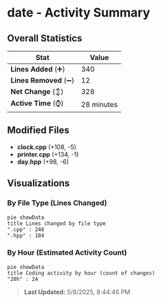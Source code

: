 # date - Activity Summary 

## Overall Statistics

| Stat                   | Value                                                             |
| ---------------------- | ----------------------------------------------------------------- |
| **Lines Added** (➕)   | 340                                          |
| **Lines Removed** (➖) | 12                                        |
| **Net Change** (↕)    | 328                |
| **Active Time** (⌚)   | 28 minutes |


## Modified Files
- **clock.cpp** (+108, -5)
- **printer.cpp** (+134, -1)
- **day.hpp** (+98, -6)

## Visualizations

### By File Type (Lines Changed)

```mermaid
pie showData
title Lines changed by file type
".cpp" : 248
".hpp" : 104
```

### By Hour (Estimated Activity Count)

```mermaid
pie showData
title Coding activity by hour (count of changes)
"20h" : 24
```


> **Last Updated:** 5/8/2025, 8:44:46 PM